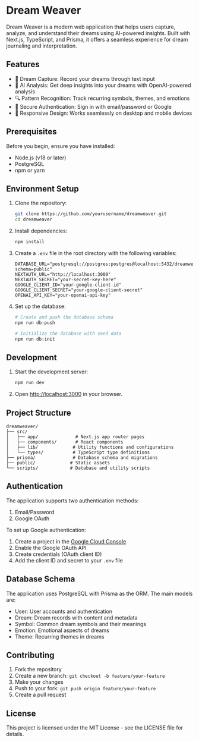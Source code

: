 # Dream Weaver

Dream Weaver is a modern web application that helps users capture, analyze, and understand their dreams using AI-powered insights. Built with Next.js, TypeScript, and Prisma, it offers a seamless experience for dream journaling and interpretation.

## Features

- 🌙 Dream Capture: Record your dreams through text input
- 🤖 AI Analysis: Get deep insights into your dreams with OpenAI-powered analysis
- 🔍 Pattern Recognition: Track recurring symbols, themes, and emotions
- 🔐 Secure Authentication: Sign in with email/password or Google
- 📱 Responsive Design: Works seamlessly on desktop and mobile devices

## Prerequisites

Before you begin, ensure you have installed:
- Node.js (v18 or later)
- PostgreSQL
- npm or yarn

## Environment Setup

1. Clone the repository:
   ```bash
   git clone https://github.com/yourusername/dreamweaver.git
   cd dreamweaver
   ```

2. Install dependencies:
   ```bash
   npm install
   ```

3. Create a `.env` file in the root directory with the following variables:
   ```env
   DATABASE_URL="postgresql://postgres:postgres@localhost:5432/dreamweaver?schema=public"
   NEXTAUTH_URL="http://localhost:3000"
   NEXTAUTH_SECRET="your-secret-key-here"
   GOOGLE_CLIENT_ID="your-google-client-id"
   GOOGLE_CLIENT_SECRET="your-google-client-secret"
   OPENAI_API_KEY="your-openai-api-key"
   ```

4. Set up the database:
   ```bash
   # Create and push the database schema
   npm run db:push

   # Initialize the database with seed data
   npm run db:init
   ```

## Development

1. Start the development server:
   ```bash
   npm run dev
   ```

2. Open [http://localhost:3000](http://localhost:3000) in your browser.

## Project Structure

```
dreamweaver/
├── src/
│   ├── app/              # Next.js app router pages
│   ├── components/       # React components
│   ├── lib/             # Utility functions and configurations
│   └── types/           # TypeScript type definitions
├── prisma/              # Database schema and migrations
├── public/             # Static assets
└── scripts/            # Database and utility scripts
```

## Authentication

The application supports two authentication methods:
1. Email/Password
2. Google OAuth

To set up Google authentication:
1. Create a project in the [Google Cloud Console](https://console.cloud.google.com)
2. Enable the Google OAuth API
3. Create credentials (OAuth client ID)
4. Add the client ID and secret to your `.env` file

## Database Schema

The application uses PostgreSQL with Prisma as the ORM. The main models are:
- User: User accounts and authentication
- Dream: Dream records with content and metadata
- Symbol: Common dream symbols and their meanings
- Emotion: Emotional aspects of dreams
- Theme: Recurring themes in dreams

## Contributing

1. Fork the repository
2. Create a new branch: `git checkout -b feature/your-feature`
3. Make your changes
4. Push to your fork: `git push origin feature/your-feature`
5. Create a pull request

## License

This project is licensed under the MIT License - see the LICENSE file for details.
